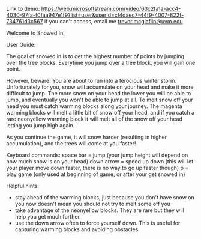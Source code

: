 Link to demo: https://web.microsoftstream.com/video/63c2fa1a-acc4-4030-97fa-f0faa947e1f9?list=user&userId=cf4daec7-44f9-4007-822f-734761d3c567
if you can't access, email me trevor.mcglaflin@uvm.edu

Welcome to Snowed In!

User Guide:

The goal of snowed in is to get the highest number of points by jumping over the tree blocks.
Everytime you jump over a tree block, you will gain one point.

However, beware! You are about to run into a ferocious winter storm. 
Unfortunately for you, snow will accumulate on your head and make it more difficult to jump.
The more snow on your head the lower you will be able to jump, and eventually you won't be able to jump at all.
To melt snow off your head you must catch warming blocks along your journey. The magenta warming blocks
will melt a little bit of snow off your head, and if you catch a rare neonyellow warming block it will
melt all of the snow off your head letting you jump high again. 

As you continue the game, it will snow harder (resulting in higher accumulation), and the trees will come at you faster!

Keyboard commands:
space bar = jump (your jump height will depend on how much snow is on your head)
down arrow = speed up down (this will let your player move down faster, there is no way to go up faster though)
p = play game (only used at beginning of game, or after your get snowed in)

Helpful hints:
- stay ahead of the warming blocks, just because you don't have snow on you now doesn't mean you should not try to melt some off you
- take advantage of the neonyellow blocks. They are rare but they will help you get much further.
- use the down arrow often to force yourself down. This is useful for capturing warming blocks and avoiding obstacles
